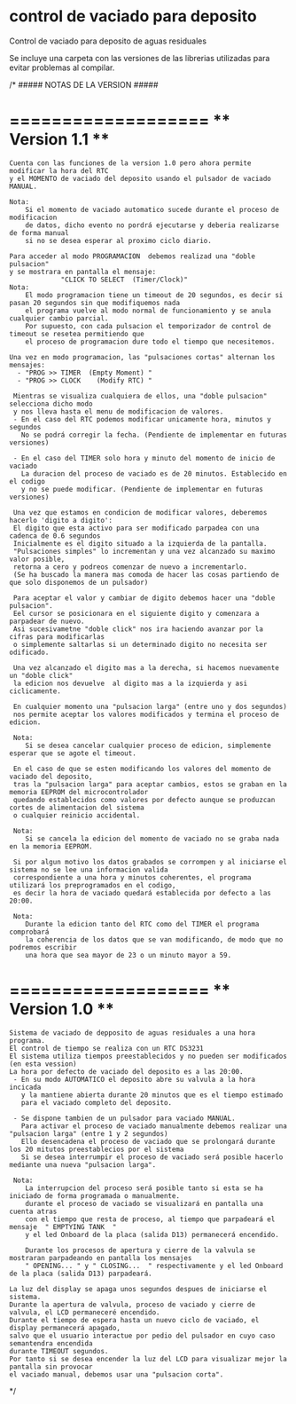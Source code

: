 # control de vaciado para deposito
Control de vaciado para deposito de aguas residuales

Se incluye una carpeta con las versiones de las librerias utilizadas para evitar problemas al compilar.


/*
      ##### NOTAS DE LA VERSION ##### 
      
 ===================
  ** Version 1.1 **
 ===================

    Cuenta con las funciones de la version 1.0 pero ahora permite modificar la hora del RTC 
    y el MOMENTO de vaciado del deposito usando el pulsador de vaciado MANUAL.

    Nota: 
        Si el momento de vaciado automatico sucede durante el proceso de modificacion
        de datos, dicho evento no pordrá ejecutarse y deberia realizarse de forma manual 
        si no se desea esperar al proximo ciclo diario.

    Para acceder al modo PROGRAMACION  debemos realizad una "doble pulsacion" 
    y se mostrara en pantalla el mensaje: 
                 "CLICK TO SELECT  (Timer/Clock)" 
    Nota: 
        El modo programacion tiene un timeout de 20 segundos, es decir si pasan 20 segundos sin que modifiquemos nada
        el programa vuelve al modo normal de funcionamiento y se anula cualquier cambio parcial.
        Por supuesto, con cada pulsacion el temporizador de control de timeout se resetea permitiendo que
        el proceso de programacion dure todo el tiempo que necesitemos.
    
    Una vez en modo programacion, las "pulsaciones cortas" alternan los mensajes:
      - "PROG >> TIMER  (Empty Moment) "
      - "PROG >> CLOCK    (Modify RTC) "
      
     Mientras se visualiza cualquiera de ellos, una "doble pulsacion" selecciona dicho modo
     y nos lleva hasta el menu de modificacion de valores.
     - En el caso del RTC podemos modificar unicamente hora, minutos y segundos
       No se podrá corregir la fecha. (Pendiente de implementar en futuras versiones)
     
     - En el caso del TIMER solo hora y minuto del momento de inicio de vaciado
       La duracion del proceso de vaciado es de 20 minutos. Establecido en el codigo 
       y no se puede modificar. (Pendiente de implementar en futuras versiones)

     Una vez que estamos en condicion de modificar valores, deberemos hacerlo 'digito a digito':
     El digito que esta activo para ser modificado parpadea con una cadenca de 0.6 segundos
     Inicialmente es el digito situado a la izquierda de la pantalla.
     "Pulsaciones simples" lo incrementan y una vez alcanzado su maximo valor posible, 
     retorna a cero y podreos comenzar de nuevo a incrementarlo.
     (Se ha buscado la manera mas comoda de hacer las cosas partiendo de que solo disponemos de un pulsador)
     
     Para aceptar el valor y cambiar de digito debemos hacer una "doble pulsacion".
     Eel cursor se posicionara en el siguiente digito y comenzara a parpadear de nuevo.
     Asi sucesivametne "doble click" nos ira haciendo avanzar por la cifras para modificarlas 
     o simplemente saltarlas si un determinado digito no necesita ser odificado.
     
     Una vez alcanzado el digito mas a la derecha, si hacemos nuevamente un "doble click" 
     la edicion nos devuelve  al digito mas a la izquierda y asi ciclicamente.

     En cualquier momento una "pulsacion larga" (entre uno y dos segundos) 
     nos permite aceptar los valores modificados y termina el proceso de edicion.
     
     Nota:
        Si se desea cancelar cualquier proceso de edicion, simplemente esperar que se agote el timeout.

     En el caso de que se esten modificando los valores del momento de vaciado del deposito, 
     tras la "pulsacion larga" para aceptar cambios, estos se graban en la memoria EEPROM del microcontrolador
     quedando establecidos como valores por defecto aunque se produzcan cortes de alimentacion del sistema
     o cualquier reinicio accidental.

     Nota:
        Si se cancela la edicion del momento de vaciado no se graba nada en la memoria EEPROM.
     
     Si por algun motivo los datos grabados se corrompen y al iniciarse el sistema no se lee una informacion valida
     correspondiente a una hora y minutos coherentes, el programa utilizará los preprogramados en el codigo, 
     es decir la hora de vaciado quedará establecida por defecto a las 20:00.

     Nota: 
        Durante la edicion tanto del RTC como del TIMER el programa comprobará 
        la coherencia de los datos que se van modificando, de modo que no podremos escribir 
        una hora que sea mayor de 23 o un minuto mayor a 59.

        
 ===================
  ** Version 1.0 **
 ===================
    Sistema de vaciado de depposito de aguas residuales a una hora programa.
    El control de tiempo se realiza con un RTC DS3231
    El sistema utiliza tiempos preestablecidos y no pueden ser modificados (en esta vession)
    La hora por defecto de vaciado del deposito es a las 20:00.
     - En su modo AUTOMATICO el deposito abre su valvula a la hora incicada 
       y la mantiene abierta durante 20 minutos que es el tiempo estimado 
       para el vaciado completo del deposito.
   
     - Se dispone tambien de un pulsador para vaciado MANUAL.
       Para activar el proceso de vaciado manualmente debemos realizar una "pulsacion larga" (entre 1 y 2 segundos)
       Ello desencadena el proceso de vaciado que se prolongará durante los 20 mitutos preestablecios por el sistema
       Si se desea interrumpir el proceso de vaciado será posible hacerlo mediante una nueva "pulsacion larga".

     Nota: 
        La interrupcion del proceso será posible tanto si esta se ha iniciado de forma programada o manualmente.
        durante el proceso de vaciado se visualizará en pantalla una cuenta atras 
        con el tiempo que resta de proceso, al tiempo que parpadeará el mensaje  " EMPTYING TANK  " 
        y el led Onboard de la placa (salida D13) permanecerá encendido.
        
        Durante los procesos de apertura y cierre de la valvula se mostraran parpadeando en pantalla los mensajes
        " OPENING... " y " CLOSING...  " respectivamente y el led Onboard de la placa (salida D13) parpadeará.

    La luz del display se apaga unos segundos despues de iniciarse el sistema.
    Durante la apertura de valvula, proceso de vaciado y cierre de valvula, el LCD permaneceré encendido.
    Durante el tiempo de espera hasta un nuevo ciclo de vaciado, el display permanecerá apagado, 
    salvo que el usuario interactue por pedio del pulsador en cuyo caso semantendra encendida 
    durante TIMEOUT segundos.
    Por tanto si se desea encender la luz del LCD para visualizar mejor la pantalla sin provocar 
    el vaciado manual, debemos usar una "pulsacion corta".

*/
